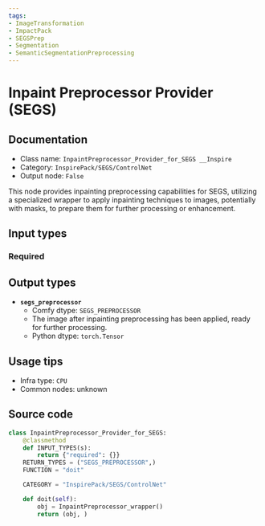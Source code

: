 ```yaml
---
tags:
- ImageTransformation
- ImpactPack
- SEGSPrep
- Segmentation
- SemanticSegmentationPreprocessing
---
```


# Inpaint Preprocessor Provider (SEGS)
## Documentation
- Class name: `InpaintPreprocessor_Provider_for_SEGS __Inspire`
- Category: `InspirePack/SEGS/ControlNet`
- Output node: `False`

This node provides inpainting preprocessing capabilities for SEGS, utilizing a specialized wrapper to apply inpainting techniques to images, potentially with masks, to prepare them for further processing or enhancement.
## Input types
### Required
## Output types
- **`segs_preprocessor`**
    - Comfy dtype: `SEGS_PREPROCESSOR`
    - The image after inpainting preprocessing has been applied, ready for further processing.
    - Python dtype: `torch.Tensor`
## Usage tips
- Infra type: `CPU`
- Common nodes: unknown


## Source code
```python
class InpaintPreprocessor_Provider_for_SEGS:
    @classmethod
    def INPUT_TYPES(s):
        return {"required": {}}
    RETURN_TYPES = ("SEGS_PREPROCESSOR",)
    FUNCTION = "doit"

    CATEGORY = "InspirePack/SEGS/ControlNet"

    def doit(self):
        obj = InpaintPreprocessor_wrapper()
        return (obj, )

```
